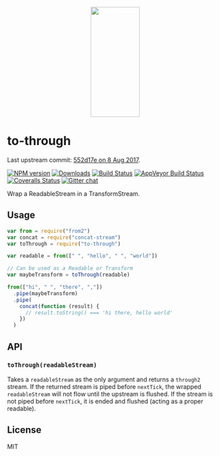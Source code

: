 <p align="center">
  <a href="http://gulpjs.com">
    <img height="257" width="114" src="https://raw.githubusercontent.com/gulpjs/artwork/master/gulp-2x.png">
  </a>
</p>

# to-through

Last upstream commit: [552d17e on 8 Aug 2017](https://github.com/gulpjs/to-through/commit/552d17efd3f9469166bc87832e77e86602850828).

[![NPM version][npm-image]][npm-url] [![Downloads][downloads-image]][npm-url] [![Build Status][travis-image]][travis-url] [![AppVeyor Build Status][appveyor-image]][appveyor-url] [![Coveralls Status][coveralls-image]][coveralls-url] [![Gitter chat][gitter-image]][gitter-url]

Wrap a ReadableStream in a TransformStream.

## Usage

```js
var from = require("from2")
var concat = require("concat-stream")
var toThrough = require("to-through")

var readable = from([" ", "hello", " ", "world"])

// Can be used as a Readable or Transform
var maybeTransform = toThrough(readable)

from(["hi", " ", "there", ","])
  .pipe(maybeTransform)
  .pipe(
    concat(function (result) {
      // result.toString() === 'hi there, hello world'
    })
  )
```

## API

### `toThrough(readableStream)`

Takes a `readableStream` as the only argument and returns a `through2` stream. If the returned stream is piped before `nextTick`, the wrapped `readableStream` will not flow until the upstream is flushed. If the stream is not piped before `nextTick`, it is ended and flushed (acting as a proper readable).

## License

MIT

[downloads-image]: http://img.shields.io/npm/dm/to-through.svg
[npm-url]: https://npmjs.com/package/to-through
[npm-image]: http://img.shields.io/npm/v/to-through.svg
[travis-url]: https://travis-ci.org/gulpjs/to-through
[travis-image]: http://img.shields.io/travis/gulpjs/to-through.svg?label=travis-ci
[appveyor-url]: https://ci.appveyor.com/project/gulpjs/to-through
[appveyor-image]: https://img.shields.io/appveyor/ci/gulpjs/to-through.svg?label=appveyor
[coveralls-url]: https://coveralls.io/r/gulpjs/to-through
[coveralls-image]: http://img.shields.io/coveralls/gulpjs/to-through/master.svg
[gitter-url]: https://gitter.im/gulpjs/gulp
[gitter-image]: https://badges.gitter.im/gulpjs/gulp.png
